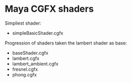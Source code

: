# Maya CGFX shaders

Simpliest shader:
- simpleBasicShader.cgfx

Progression of shaders taken the lambert shader as base:
- baseShader.cgfx
- lambert.cgfx
- lambert_ambient.cgfx
- fresnel.cgfx
- phong.cgfx
